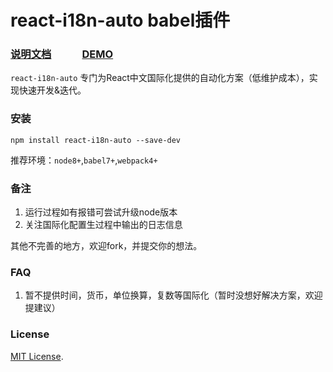 # react-i18n-auto babel插件

### [说明文档](./doc.md)&emsp;&emsp;&emsp;[DEMO](./demo)




`react-i18n-auto` 专门为React中文国际化提供的自动化方案（低维护成本），实现快速开发&迭代。


### 安装

`npm install react-i18n-auto --save-dev`

推荐环境：`node8+`,`babel7+`,`webpack4+`





### 备注
1. 运行过程如有报错可尝试升级node版本
2. 关注国际化配置生过程中输出的日志信息

其他不完善的地方，欢迎fork，并提交你的想法。

### FAQ

1. 暂不提供时间，货币，单位换算，复数等国际化（暂时没想好解决方案，欢迎提建议）



### License
[MIT License](https://github.com/mr18/react-i18n-auto/blob/master/LICENSE).



















